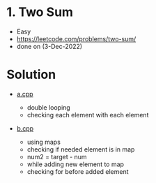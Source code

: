 # 1. Two Sum

- Easy
- https://leetcode.com/problems/two-sum/
- done on (3-Dec-2022)

# Solution

- [a.cpp](./a.cpp)
  - double looping
  - checking each element with each element

- [b.cpp](./b.cpp)
  - using maps
  - checking if needed element is in map
  - num2 = target - num
  - while adding new element to map
  - checking for before added element
